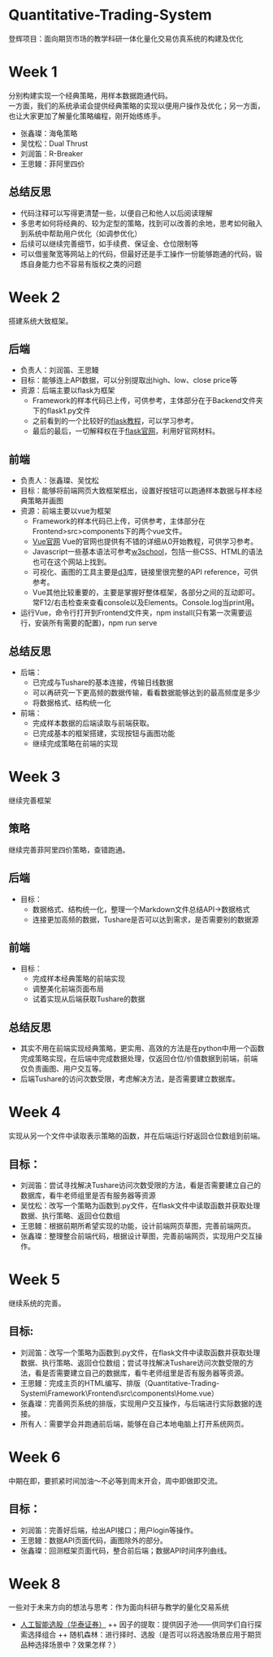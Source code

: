 # Quantitative-Trading-System
登辉项目：面向期货市场的教学科研一体化量化交易仿真系统的构建及优化
# Week 1
分别构建实现一个经典策略，用样本数据跑通代码。<br>
一方面，我们的系统承诺会提供经典策略的实现以便用户操作及优化；另一方面，也让大家更加了解量化策略编程，刚开始练练手。<br>
* 张鑫璨：海龟策略
* 吴忱松：Dual Thrust
* 刘润笛：R-Breaker
* 王思鳗：菲阿里四价<br>

## 总结反思
* 代码注释可以写得更清楚一些，以便自己和他人以后阅读理解
* 多思考如何将经典的、较为定型的策略，找到可以改善的余地，思考如何融入到系统中帮助用户优化（如调参优化）
* 后续可以继续完善细节，如手续费、保证金、仓位限制等
* 可以借鉴聚宽等网站上的代码，但最好还是手工操作一份能够跑通的代码，锻炼自身能力也不容易有版权之类的问题

# Week 2
搭建系统大致框架。
## 后端
+ 负责人：刘润笛、王思鳗
+ 目标：能够连上API数据，可以分别提取出high、low、close price等
+ 资源：后端主要以flask为框架
  * Framework的样本代码已上传，可供参考，主体部分在于Backend文件夹下的flask1.py文件
  * 之前看到的一个比较好的[flask教程](https://www.youtube.com/watch?v=CjYKrbq8BCw&list=PLXmMXHVSvS-CoYS177-UvMAQYRfL3fBtX)，可以学习参考。
  * 最后的最后，一切解释权在于[flask官网](https://flask.palletsprojects.com/en/2.2.x/)，利用好官网材料。
## 前端
+ 负责人：张鑫璨、吴忱松
+ 目标：能够将前端网页大致框架框出，设置好按钮可以跑通样本数据与样本经典策略并画图
+ 资源：前端主要以vue为框架
  * Framework的样本代码已上传，可供参考，主体部分在Frontend>src>components下的两个vue文件。
  * [Vue官网](https://vuejs.org/) Vue的官网也提供有不错的详细从0开始教程，可供学习参考。
  * Javascript一些基本语法可参考[w3school](https://www.w3school.com.cn/js/index.asp)，包括一些CSS、HTML的语法也可在这个网站上找到。
  * 可视化、画图的工具主要是[d3](https://github.com/d3/d3/blob/main/API.md)库，链接里很完整的API reference，可供参考。
  * Vue其他比较重要的，主要是掌握好整体框架，各部分之间的互动即可。常F12/右击检查来查看console以及Elements。Console.log当print用。
+ 运行Vue，命令行打开到Frontend文件夹，npm install(只有第一次需要运行，安装所有需要的配置)，npm run serve

## 总结反思
+ 后端：
  * 已完成与Tushare的基本连接，传输日线数据
  * 可以再研究一下更高频的数据传输，看看数据能够达到的最高频度是多少
  * 将数据格式、结构统一化
+ 前端：
  * 完成样本数据的后端读取与前端获取。
  * 已完成基本的框架搭建，实现按钮与画图功能
  * 继续完成策略在前端的实现
  
# Week 3
继续完善框架
## 策略
继续完善菲阿里四价策略，查错跑通。
## 后端
+ 目标：
  * 数据格式、结构统一化，整理一个Markdown文件总结API->数据格式
  * 连接更加高频的数据，Tushare是否可以达到需求，是否需要别的数据源
## 前端
+ 目标：
  * 完成样本经典策略的前端实现
  * 调整美化前端页面布局
  * 试着实现从后端获取Tushare的数据
 
 ## 总结反思
 + 其实不用在前端实现经典策略，更实用、高效的方法是在python中用一个函数完成策略实现，在后端中完成数据处理，仅返回仓位/价值数据到前端，前端仅负责画图、用户交互等。
 + 后端Tushare的访问次数受限，考虑解决方法，是否需要建立数据库。
  
# Week 4
实现从另一个文件中读取表示策略的函数，并在后端运行好返回仓位数组到前端。
## 目标：
+ 刘润笛：尝试寻找解决Tushare访问次数受限的方法，看是否需要建立自己的数据库，看牛老师组里是否有服务器等资源
+ 吴忱松：改写一个策略为函数到.py文件，在flask文件中读取函数并获取处理数据、执行策略、返回仓位数组
+ 王思鳗：根据前期所希望实现的功能，设计前端网页草图，完善前端网页。
+ 张鑫璨：整理整合前端代码，根据设计草图，完善前端网页，实现用户交互操作。
 
 # Week 5
 继续系统的完善。
 ## 目标:
 + 刘润笛：改写一个策略为函数到.py文件，在flask文件中读取函数并获取处理数据、执行策略、返回仓位数组；尝试寻找解决Tushare访问次数受限的方法，看是否需要建立自己的数据库，看牛老师组里是否有服务器等资源。
 + 王思鳗：完成主页的HTML编写、排版（Quantitative-Trading-System\Framework\Frontend\src\components\Home.vue）
 + 张鑫璨：完善网页系统的排版，实现用户交互操作，与后端进行实际数据的连接。
 + 所有人：需要学会并跑通前后端，能够在自己本地电脑上打开系统网页。
 
 # Week 6
 中期在即，要抓紧时间加油～不必等到周末开会，周中即做即交流。
 ## 目标：
 + 刘润笛：完善好后端，给出API接口；用户login等操作。
 + 王思鳗：数据API页面代码，画图除外的部分。
 + 张鑫璨：回测框架页面代码，整合前后端；数据API时间序列曲线。
 
 # Week 8
 一些对于未来方向的想法与思考：作为面向科研与教学的量化交易系统
 + [人工智能选股（华泰证券）](https://zhuanlan.zhihu.com/p/30504677)
 ++ 因子的提取：提供因子池——供同学们自行探索选择组合
 ++ 随机森林：进行择时、选股（是否可以将选股场景应用于期货品种选择场景中？效果怎样？）
